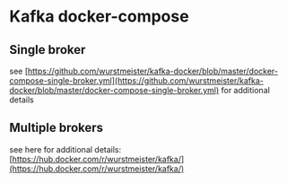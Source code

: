 # Kafka docker-compose

## Single broker

see [https://github.com/wurstmeister/kafka-docker/blob/master/docker-compose-single-broker.yml](https://github.com/wurstmeister/kafka-docker/blob/master/docker-compose-single-broker.yml) for additional details

## Multiple brokers

see here for additional details: [https://hub.docker.com/r/wurstmeister/kafka/](https://hub.docker.com/r/wurstmeister/kafka/)
